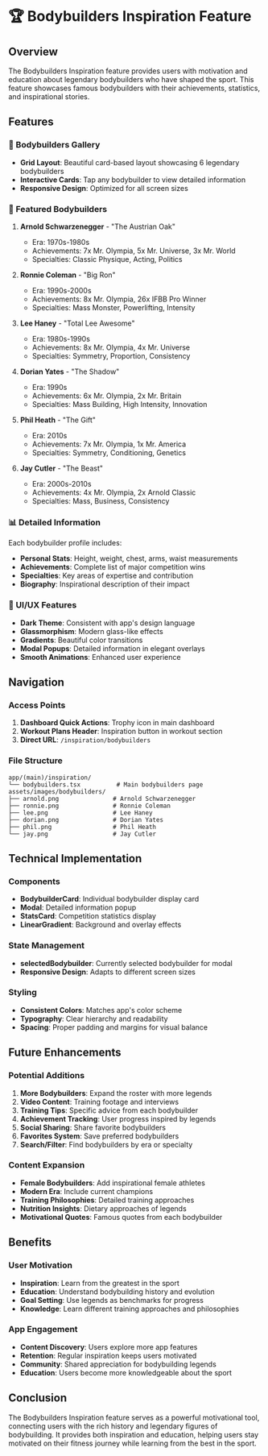 # 🏆 Bodybuilders Inspiration Feature

## Overview
The Bodybuilders Inspiration feature provides users with motivation and education about legendary bodybuilders who have shaped the sport. This feature showcases famous bodybuilders with their achievements, statistics, and inspirational stories.

## Features

### 📱 Bodybuilders Gallery
- **Grid Layout**: Beautiful card-based layout showcasing 6 legendary bodybuilders
- **Interactive Cards**: Tap any bodybuilder to view detailed information
- **Responsive Design**: Optimized for all screen sizes

### 🏅 Featured Bodybuilders

1. **Arnold Schwarzenegger** - "The Austrian Oak"
   - Era: 1970s-1980s
   - Achievements: 7x Mr. Olympia, 5x Mr. Universe, 3x Mr. World
   - Specialties: Classic Physique, Acting, Politics

2. **Ronnie Coleman** - "Big Ron"
   - Era: 1990s-2000s
   - Achievements: 8x Mr. Olympia, 26x IFBB Pro Winner
   - Specialties: Mass Monster, Powerlifting, Intensity

3. **Lee Haney** - "Total Lee Awesome"
   - Era: 1980s-1990s
   - Achievements: 8x Mr. Olympia, 4x Mr. Universe
   - Specialties: Symmetry, Proportion, Consistency

4. **Dorian Yates** - "The Shadow"
   - Era: 1990s
   - Achievements: 6x Mr. Olympia, 2x Mr. Britain
   - Specialties: Mass Building, High Intensity, Innovation

5. **Phil Heath** - "The Gift"
   - Era: 2010s
   - Achievements: 7x Mr. Olympia, 1x Mr. America
   - Specialties: Symmetry, Conditioning, Genetics

6. **Jay Cutler** - "The Beast"
   - Era: 2000s-2010s
   - Achievements: 4x Mr. Olympia, 2x Arnold Classic
   - Specialties: Mass, Business, Consistency

### 📊 Detailed Information
Each bodybuilder profile includes:
- **Personal Stats**: Height, weight, chest, arms, waist measurements
- **Achievements**: Complete list of major competition wins
- **Specialties**: Key areas of expertise and contribution
- **Biography**: Inspirational description of their impact

### 🎨 UI/UX Features
- **Dark Theme**: Consistent with app's design language
- **Glassmorphism**: Modern glass-like effects
- **Gradients**: Beautiful color transitions
- **Modal Popups**: Detailed information in elegant overlays
- **Smooth Animations**: Enhanced user experience

## Navigation

### Access Points
1. **Dashboard Quick Actions**: Trophy icon in main dashboard
2. **Workout Plans Header**: Inspiration button in workout section
3. **Direct URL**: `/inspiration/bodybuilders`

### File Structure
```
app/(main)/inspiration/
└── bodybuilders.tsx          # Main bodybuilders page
assets/images/bodybuilders/
├── arnold.png               # Arnold Schwarzenegger
├── ronnie.png               # Ronnie Coleman
├── lee.png                  # Lee Haney
├── dorian.png               # Dorian Yates
├── phil.png                 # Phil Heath
└── jay.png                  # Jay Cutler
```

## Technical Implementation

### Components
- **BodybuilderCard**: Individual bodybuilder display card
- **Modal**: Detailed information popup
- **StatsCard**: Competition statistics display
- **LinearGradient**: Background and overlay effects

### State Management
- **selectedBodybuilder**: Currently selected bodybuilder for modal
- **Responsive Design**: Adapts to different screen sizes

### Styling
- **Consistent Colors**: Matches app's color scheme
- **Typography**: Clear hierarchy and readability
- **Spacing**: Proper padding and margins for visual balance

## Future Enhancements

### Potential Additions
1. **More Bodybuilders**: Expand the roster with more legends
2. **Video Content**: Training footage and interviews
3. **Training Tips**: Specific advice from each bodybuilder
4. **Achievement Tracking**: User progress inspired by legends
5. **Social Sharing**: Share favorite bodybuilders
6. **Favorites System**: Save preferred bodybuilders
7. **Search/Filter**: Find bodybuilders by era or specialty

### Content Expansion
- **Female Bodybuilders**: Add inspirational female athletes
- **Modern Era**: Include current champions
- **Training Philosophies**: Detailed training approaches
- **Nutrition Insights**: Dietary approaches of legends
- **Motivational Quotes**: Famous quotes from each bodybuilder

## Benefits

### User Motivation
- **Inspiration**: Learn from the greatest in the sport
- **Education**: Understand bodybuilding history and evolution
- **Goal Setting**: Use legends as benchmarks for progress
- **Knowledge**: Learn different training approaches and philosophies

### App Engagement
- **Content Discovery**: Users explore more app features
- **Retention**: Regular inspiration keeps users motivated
- **Community**: Shared appreciation for bodybuilding legends
- **Education**: Users become more knowledgeable about the sport

## Conclusion
The Bodybuilders Inspiration feature serves as a powerful motivational tool, connecting users with the rich history and legendary figures of bodybuilding. It provides both inspiration and education, helping users stay motivated on their fitness journey while learning from the best in the sport. 